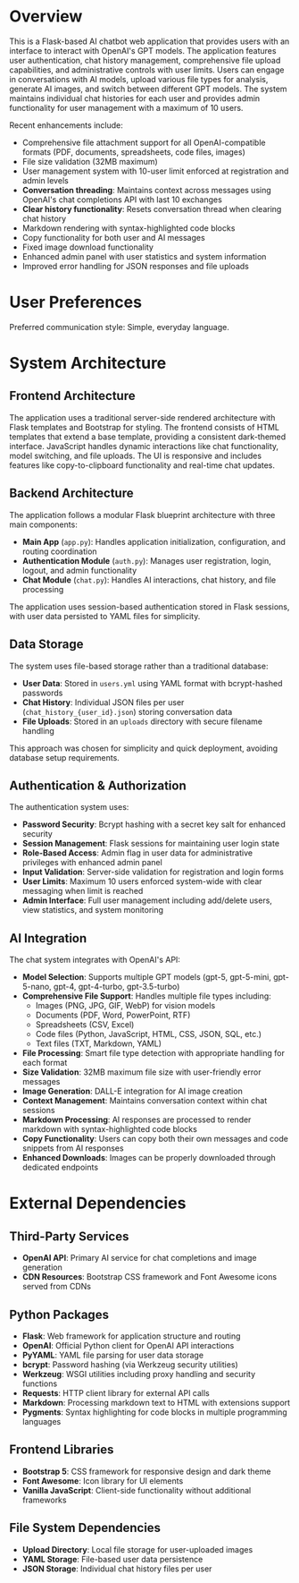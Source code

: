 # Overview

This is a Flask-based AI chatbot web application that provides users with an interface to interact with OpenAI's GPT models. The application features user authentication, chat history management, comprehensive file upload capabilities, and administrative controls with user limits. Users can engage in conversations with AI models, upload various file types for analysis, generate AI images, and switch between different GPT models. The system maintains individual chat histories for each user and provides admin functionality for user management with a maximum of 10 users.

Recent enhancements include:
- Comprehensive file attachment support for all OpenAI-compatible formats (PDF, documents, spreadsheets, code files, images)
- File size validation (32MB maximum)  
- User management system with 10-user limit enforced at registration and admin levels
- **Conversation threading**: Maintains context across messages using OpenAI's chat completions API with last 10 exchanges
- **Clear history functionality**: Resets conversation thread when clearing chat history
- Markdown rendering with syntax-highlighted code blocks
- Copy functionality for both user and AI messages
- Fixed image download functionality
- Enhanced admin panel with user statistics and system information
- Improved error handling for JSON responses and file uploads

# User Preferences

Preferred communication style: Simple, everyday language.

# System Architecture

## Frontend Architecture
The application uses a traditional server-side rendered architecture with Flask templates and Bootstrap for styling. The frontend consists of HTML templates that extend a base template, providing a consistent dark-themed interface. JavaScript handles dynamic interactions like chat functionality, model switching, and file uploads. The UI is responsive and includes features like copy-to-clipboard functionality and real-time chat updates.

## Backend Architecture
The application follows a modular Flask blueprint architecture with three main components:
- **Main App** (`app.py`): Handles application initialization, configuration, and routing coordination
- **Authentication Module** (`auth.py`): Manages user registration, login, logout, and admin functionality
- **Chat Module** (`chat.py`): Handles AI interactions, chat history, and file processing

The application uses session-based authentication stored in Flask sessions, with user data persisted to YAML files for simplicity.

## Data Storage
The system uses file-based storage rather than a traditional database:
- **User Data**: Stored in `users.yml` using YAML format with bcrypt-hashed passwords
- **Chat History**: Individual JSON files per user (`chat_history_{user_id}.json`) storing conversation data
- **File Uploads**: Stored in an `uploads` directory with secure filename handling

This approach was chosen for simplicity and quick deployment, avoiding database setup requirements.

## Authentication & Authorization
The authentication system uses:
- **Password Security**: Bcrypt hashing with a secret key salt for enhanced security
- **Session Management**: Flask sessions for maintaining user login state
- **Role-Based Access**: Admin flag in user data for administrative privileges with enhanced admin panel
- **Input Validation**: Server-side validation for registration and login forms
- **User Limits**: Maximum 10 users enforced system-wide with clear messaging when limit is reached
- **Admin Interface**: Full user management including add/delete users, view statistics, and system monitoring

## AI Integration
The chat system integrates with OpenAI's API:
- **Model Selection**: Supports multiple GPT models (gpt-5, gpt-5-mini, gpt-5-nano, gpt-4, gpt-4-turbo, gpt-3.5-turbo)
- **Comprehensive File Support**: Handles multiple file types including:
  - Images (PNG, JPG, GIF, WebP) for vision models
  - Documents (PDF, Word, PowerPoint, RTF) 
  - Spreadsheets (CSV, Excel)
  - Code files (Python, JavaScript, HTML, CSS, JSON, SQL, etc.)
  - Text files (TXT, Markdown, YAML)
- **File Processing**: Smart file type detection with appropriate handling for each format
- **Size Validation**: 32MB maximum file size with user-friendly error messages
- **Image Generation**: DALL-E integration for AI image creation
- **Context Management**: Maintains conversation context within chat sessions
- **Markdown Processing**: AI responses are processed to render markdown with syntax-highlighted code blocks
- **Copy Functionality**: Users can copy both their own messages and code snippets from AI responses
- **Enhanced Downloads**: Images can be properly downloaded through dedicated endpoints

# External Dependencies

## Third-Party Services
- **OpenAI API**: Primary AI service for chat completions and image generation
- **CDN Resources**: Bootstrap CSS framework and Font Awesome icons served from CDNs

## Python Packages
- **Flask**: Web framework for application structure and routing
- **OpenAI**: Official Python client for OpenAI API interactions
- **PyYAML**: YAML file parsing for user data storage
- **bcrypt**: Password hashing (via Werkzeug security utilities)
- **Werkzeug**: WSGI utilities including proxy handling and security functions
- **Requests**: HTTP client library for external API calls
- **Markdown**: Processing markdown text to HTML with extensions support
- **Pygments**: Syntax highlighting for code blocks in multiple programming languages

## Frontend Libraries
- **Bootstrap 5**: CSS framework for responsive design and dark theme
- **Font Awesome**: Icon library for UI elements
- **Vanilla JavaScript**: Client-side functionality without additional frameworks

## File System Dependencies
- **Upload Directory**: Local file storage for user-uploaded images
- **YAML Storage**: File-based user data persistence
- **JSON Storage**: Individual chat history files per user